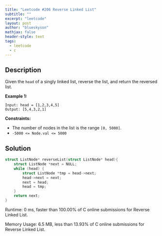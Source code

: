 ```yaml
---
title: "Leetcode #206 Reverse Linked List"
subtitle: ""
excerpt: "leetcode"
layout: post
author: "blueskyson"
mathjax: false
header-style: text
tags:
  - leetcode
  - c
---
```


## Description

Given the `head` of a singly linked list, reverse the list, and return the reversed list.

**Example 1:**

```non
Input: head = [1,2,3,4,5]
Output: [5,4,3,2,1]
```

**Constraints:**
- The number of nodes in the list is the range `[0, 5000]`.
- `-5000 <= Node.val <= 5000`

## Solution

```cpp
struct ListNode* reverseList(struct ListNode* head){
    struct ListNode *next = NULL;
    while (head) {
        struct ListNode *tmp = head->next;
        head->next = next;
        next = head;
        head = tmp;
    }
    return next;
}
```

Runtime: 0 ms, faster than 100.00% of C online submissions for Reverse Linked List.

Memory Usage: 6.5 MB, less than 13.93% of C online submissions for Reverse Linked List.
